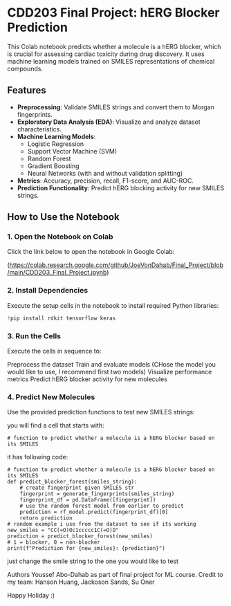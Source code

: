 # CDD203 Final Project: hERG Blocker Prediction

This Colab notebook predicts whether a molecule is a hERG blocker, which is crucial for assessing cardiac toxicity during drug discovery. It uses machine learning models trained on SMILES representations of chemical compounds.

## Features

- **Preprocessing**: Validate SMILES strings and convert them to Morgan fingerprints.
- **Exploratory Data Analysis (EDA)**: Visualize and analyze dataset characteristics.
- **Machine Learning Models**:
  - Logistic Regression
  - Support Vector Machine (SVM)
  - Random Forest
  - Gradient Boosting
  - Neural Networks (with and without validation splitting)
- **Metrics**: Accuracy, precision, recall, F1-score, and AUC-ROC.
- **Prediction Functionality**: Predict hERG blocking activity for new SMILES strings.

## How to Use the Notebook

### 1. Open the Notebook on Colab

Click the link below to open the notebook in Google Colab:

(https://colab.research.google.com/github/JoeVonDahab/Final_Project/blob/main/CDD203_Final_Project.ipynb)

### 2. Install Dependencies

Execute the setup cells in the notebook to install required Python libraries:
```python
!pip install rdkit tensorflow keras
```

### 3. Run the Cells
Execute the cells in sequence to:

Preprocess the dataset
Train and evaluate models (CHose the model you would like to use, I recommend first two models)
Visualize performance metrics
Predict hERG blocker activity for new molecules 
### 4. Predict New Molecules
Use the provided prediction functions to test new SMILES strings:

you will find a cell that starts with:
```
# function to predict whether a molecule is a hERG blocker based on its SMILES
```
it has following code:
```
# function to predict whether a molecule is a hERG blocker based on its SMILES
def predict_blocker_forest(smiles_string):
    # create fingerprint given SMILES str
    fingerprint = generate_fingerprints(smiles_string)
    fingerprint_df = pd.DataFrame([fingerprint])
    # use the random forest model from earlier to predict
    prediction = rf_model.predict(fingerprint_df)[0]
    return prediction
# random example i use from the dataset to see if its working
new_smiles = "CC(=O)Oc1ccccc1C(=O)O"
prediction = predict_blocker_forest(new_smiles)
# 1 = blocker, 0 = non-blocker
print(f"Prediction for {new_smiles}: {prediction}")
```
just change the smile string to the one you would like to test

Authors
Youssef Abo-Dahab as part of final project for ML course.
Credit to my team: Hanson Huang, Jackoson Sands, Su Oner

Happy Holiday :)





